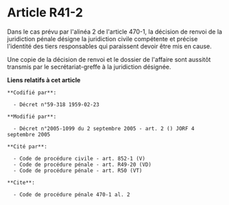 # Article R41-2

Dans le cas prévu par l'alinéa 2 de l'article 470-1, la décision de renvoi de la juridiction pénale désigne la juridiction
civile compétente et précise l'identité des tiers responsables qui paraissent devoir être mis en cause.

Une copie de la décision de renvoi et le dossier de l'affaire sont aussitôt transmis par le secrétariat-greffe à la
juridiction désignée.

**Liens relatifs à cet article**

	**Codifié par**:

	  - Décret n°59-318 1959-02-23

	**Modifié par**:

	  - Décret n°2005-1099 du 2 septembre 2005 - art. 2 () JORF 4 septembre 2005

	**Cité par**:

	  - Code de procédure civile - art. 852-1 (V)
	  - Code de procédure pénale - art. R49-20 (VD)
	  - Code de procédure pénale - art. R50 (VT)

	**Cite**:

	  - Code de procédure pénale 470-1 al. 2
